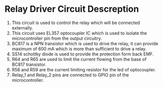 # Relay Driver Circuit Descreption
1. This circuit is used to control the relay which will be connected externally.
2. This circuit uses EL357 optocoupler IC which is used to isolate the microcontroller pin from the output circuitry.
4. BC817 is a NPN transistor which is used to drive the relay, it can provide maximum of 600 mA which is more than sufficient to drive a relay.
5. SS14 schottky diode is used to provide the protection form back EMF.
6. R64 and R65 are used to limit the current flowing from the base of BC817 transistor.
7. R58 and R59 are the current limiting resistor for the led of optocoupler.
8. Relay_1 and Relay_2 pins are connected to GPIO pin of the microcontroller.
